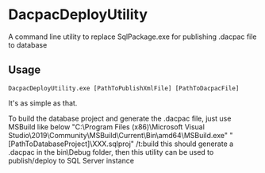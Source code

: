 # DacpacDeployUtility
A command line utility to replace SqlPackage.exe for publishing .dacpac file to database

## Usage
```
DacpacDeployUtility.exe [PathToPublishXmlFile] [PathToDacpacFile]
```

It's as simple as that.

To build the database project and generate the .dacpac file, just use MSBuild like below
"C:\Program Files (x86)\Microsoft Visual Studio\2019\Community\MSBuild\Current\Bin\amd64\MSBuild.exe" "[PathToDatabaseProject]\XXX.sqlproj" /t:build
this should generate a .dacpac in the bin\Debug folder, then this utility can be used to publish/deploy to SQL Server instance
